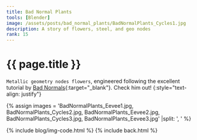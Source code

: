 ```yaml
---
title: Bad Normal Plants
tools: [Blender]
image: /assets/posts/bad_normal_plants/BadNormalPlants_Cycles1.jpg
description: A story of flowers, steel, and geo nodes
rank: 15
---
```


# {{ page.title }}
<code>Metallic geometry nodes flowers</code>, engineered following the excellent tutorial by [Bad Normals](https://www.youtube.com/c/BadNormals){:target="_blank"}. Check him out!
{:style="text-align: justify"}

{% assign images = 'BadNormalPlants_Eevee1.jpg, BadNormalPlants_Cycles2.jpg, BadNormalPlants_Eevee2.jpg, BadNormalPlants_Cycles3.jpg, BadNormalPlants_Eevee3.jpg'  |split: ', ' %}


{% include blog/img-code.html %}
{% include back.html %}
